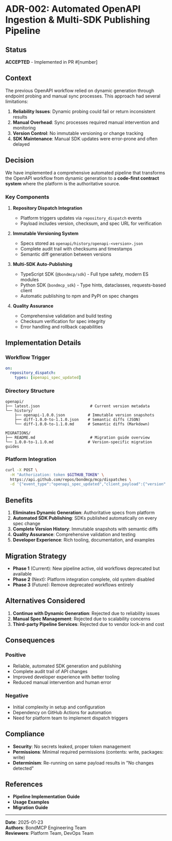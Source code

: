 # ADR-002: Automated OpenAPI Ingestion & Multi-SDK Publishing Pipeline

## Status

**ACCEPTED** - Implemented in PR #[number]

## Context

The previous OpenAPI workflow relied on dynamic generation through endpoint probing and manual sync processes. This approach had several limitations:

1. **Reliability Issues**: Dynamic probing could fail or return inconsistent results
2. **Manual Overhead**: Sync processes required manual intervention and monitoring
3. **Version Control**: No immutable versioning or change tracking
4. **SDK Maintenance**: Manual SDK updates were error-prone and often delayed

## Decision

We have implemented a comprehensive automated pipeline that transforms the OpenAPI workflow from dynamic generation to a **code-first contract system** where the platform is the authoritative source.

### Key Components

1. **Repository Dispatch Integration**
   - Platform triggers updates via `repository_dispatch` events
   - Payload includes version, checksum, and spec URL for verification

2. **Immutable Versioning System**
   - Specs stored as `openapi/history/openapi-<version>.json`
   - Complete audit trail with checksums and timestamps
   - Semantic diff generation between versions

3. **Multi-SDK Auto-Publishing**
   - TypeScript SDK (`@bondmcp/sdk`) - Full type safety, modern ES modules
   - Python SDK (`bondmcp_sdk`) - Type hints, dataclasses, requests-based client
   - Automatic publishing to npm and PyPI on spec changes

4. **Quality Assurance**
   - Comprehensive validation and build testing
   - Checksum verification for spec integrity
   - Error handling and rollback capabilities

## Implementation Details

### Workflow Trigger

```yaml
on:
  repository_dispatch:
    types: [openapi_spec_updated]
```

### Directory Structure

```
openapi/
├── latest.json                      # Current version metadata
└── history/
    ├── openapi-1.0.0.json          # Immutable version snapshots
    ├── diff-1.0.0-to-1.1.0.json    # Semantic diffs (JSON)
    └── diff-1.0.0-to-1.1.0.md      # Semantic diffs (Markdown)

MIGRATIONS/
├── README.md                        # Migration guide overview
└── 1.0.0-to-1.1.0.md               # Version-specific migration guides
```

### Platform Integration

```bash
curl -X POST \
  -H "Authorization: token $GITHUB_TOKEN" \
  https://api.github.com/repos/bondmcp/mcp/dispatches \
  -d '{"event_type":"openapi_spec_updated","client_payload":{"version":"1.0.1","checksum":"sha256_hash","spec_url":"https://api.bondmcp.com/openapi.json"}}'
```

## Benefits

1. **Eliminates Dynamic Generation**: Authoritative specs from platform
2. **Automated SDK Publishing**: SDKs published automatically on every spec change
3. **Complete Version History**: Immutable snapshots with semantic diffs
4. **Quality Assurance**: Comprehensive validation and testing
5. **Developer Experience**: Rich tooling, documentation, and examples

## Migration Strategy

- **Phase 1** (Current): New pipeline active, old workflows deprecated but available
- **Phase 2** (Next): Platform integration complete, old system disabled
- **Phase 3** (Future): Remove deprecated workflows entirely

## Alternatives Considered

1. **Continue with Dynamic Generation**: Rejected due to reliability issues
2. **Manual Spec Management**: Rejected due to scalability concerns
3. **Third-party Pipeline Services**: Rejected due to vendor lock-in and cost

## Consequences

### Positive

- Reliable, automated SDK generation and publishing
- Complete audit trail of API changes
- Improved developer experience with better tooling
- Reduced manual intervention and human error

### Negative

- Initial complexity in setup and configuration
- Dependency on GitHub Actions for automation
- Need for platform team to implement dispatch triggers

## Compliance

- **Security**: No secrets leaked, proper token management
- **Permissions**: Minimal required permissions (contents: write, packages: write)
- **Determinism**: Re-running on same payload results in "No changes detected"

## References

- **Pipeline Implementation Guide**
- **Usage Examples**
- **Migration Guide**

---

**Date**: 2025-01-23  
**Authors**: BondMCP Engineering Team  
**Reviewers**: Platform Team, DevOps Team
